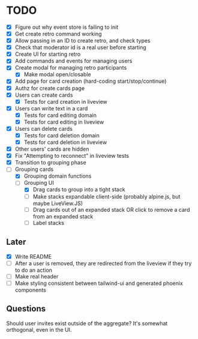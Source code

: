 # TODO

- [x] Figure out why event store is failing to init
- [x] Get create retro command working
- [x] Allow passing in an ID to create retro, and check types
- [x] Check that moderator id is a real user before starting
- [x] Create UI for starting retro
- [x] Add commands and events for managing users
- [x] Create modal for managing retro participants
  - [x] Make modal open/closable
- [x] Add page for card creation (hard-coding start/stop/continue)
- [x] Authz for create cards page
- [x] Users can create cards
  - [x] Tests for card creation in liveview
- [x] Users can write text in a card
  - [x] Tests for card editing domain
  - [x] Tests for card editing in liveview
- [x] Users can delete cards
  - [x] Tests for card deletion domain
  - [x] Tests for card deletion in liveview
- [x] Other users' cards are hidden
- [x] Fix "Attempting to reconnect" in liveview tests
- [x] Transition to grouping phase
- [ ] Grouping cards
  - [x] Grouping domain functions
  - [ ] Grouping UI
    - [x] Drag cards to group into a tight stack
    - [ ] Make stacks expandable client-side (probably alpine.js, but maybe LiveView.JS)
    - [ ] Drag cards out of an expanded stack OR click to remove a card from an expanded stack
    - [ ] Label stacks

## Later

- [x] Write README
- [ ] After a user is removed, they are redirected from the liveview if they try to do an action
- [ ] Make real header
- [ ] Make styling consistent between tailwind-ui and generated phoenix components

## Questions

Should user invites exist outside of the aggregate? It's somewhat orthogonal, even in the UI.
